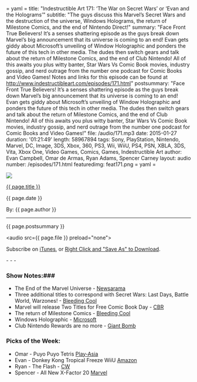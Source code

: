 = yaml =
title: "Indestructible Art 171: ‘The War on Secret Wars’ or ‘Evan and the Holograms’"
subtitle: "The guys discuss this Marvel’s Secret Wars and the destruction of the universe, Windows Holograms, the return of Milestone Comics, and the end of Nintendo Direct!"
summary: "Face Front True Believers! It’s a senses shattering episode as the guys break down Marvel’s big announcement that its universe is coming to an end!  Evan gets giddy about Microsoft’s unveiling of Window Holographic and ponders the future of this tech in other media. The dudes then switch gears and talk about the return of Milestone Comics, and the end of Club Nintendo!  All of this awaits you plus witty banter, Star Wars Vs Comic Book movies, industry gossip, and nerd outrage from the number one podcast for Comic Books and Video Games! Notes and links for this episode can be found at http://www.indestructibleart.com/episodes/171.html"
postsummary: "Face Front True Believers! It’s a senses shattering episode as the guys break down Marvel’s big announcement that its universe is coming to an end!  Evan gets giddy about Microsoft’s unveiling of Window Holographic and ponders the future of this tech in other media. The dudes then switch gears and talk about the return of Milestone Comics, and the end of Club Nintendo!  All of this awaits you plus witty banter, Star Wars Vs Comic Book movies, industry gossip, and nerd outrage from the number one podcast for Comic Books and Video Games!"
file: /audio/171.mp3
date: 2015-01-27
duration: '01:21:49'
length: 58967894
tags: Sony, PlayStation, Nintendo, Marvel, DC, Image, 3DS, Xbox, 360, PS3, Wii, WiiU, PS4, PSN, XBLA, 3DS, Vita, Xbox One, Video Games, Comics, Games, Indestructible Art
author: Evan Campbell, Omar de Armas, Ryan Adams, Spencer Carney
layout: audio
number: /episodes/171.html
featuredimg: feat171.png
= yaml =

<img src='/images/featured/{{ page.featuredimg }}' class='articlesImgCenter group'>

<a href="{{ page.url }}" class='postTitleLink'><p class='postTitle'>{{ page.title }}</p></a>
<p class='postPublished'>{{ page.date }}</p>
<p class='postAuthor'>By: {{ page.author }}</p>
<hr>

<p class='podcastSummary'>{{ page.postsummary }}</p>

<audio src={{ page.file }} preload="none"></audio>
<p class='subLinks'>Subscribe on <a href='http://bit.ly/iapodcast'>iTunes</a>, or <a href={{ page.file }}>Right Click and "Save As" to Download</a>.</p>
- - -

### Show Notes:###
* The End of the Marvel Universe - [Newsarama](http://www.newsarama.com/23276-the-marvel-universe-is-ending.html)
* Three additional titles to correspond with Secret Wars: Last Days, Battle World, Warzones! - [Bleeding Cool](http://www.bleedingcool.com/2015/01/23/new-marvel-universe-marvels-big-plans-secret-wars-teased)
* Marvel will release Two Titles for Free Comic Book Day - [CBR](http://www.comicbookresources.com/?page=article&id=58709)
* The return of Milestone Comics - [Bleeding Cool](http://www.bleedingcool.com/2015/01/21/the-return-of-milestone-comics/)
* Windows Holographic - [Microsoft](http://www.microsoft.com/microsoft-hololens/en-us)
* Club Nintendo Rewards are no more - [Giant Bomb](http://www.giantbomb.com/articles/nintendo-ending-its-club-nintendo-rewards-program/1100-5174/)

### Picks of the Week: ###
* Omar - Puyo Puyo Tetris [Play-Asia](http://www.play-asia.com/puyo-puyo-tetris-paOS-13-49-en-70-83xj.html)
* Evan - Donkey Kong Tropical Freeze WiiU [Amazon](http://www.amazon.com/gp/product/B00DC7O77A/ref=as_li_ss_tl?ie=UTF8&camp=1789&creative=390957&creativeASIN=B00DC7O77A&linkCode=as2&tag=indestart-20)
* Ryan - The Flash - [CW](http://www.cwtv.com/shows/the-flash/)
* Spencer - All New X-Factor 20 [Marvel](http://marvel.com/comics/issue/51281/all-new_x-factor_2014_20)

